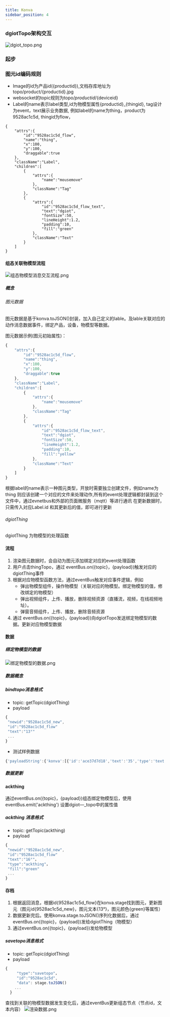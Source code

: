 ```yaml
---
title: Konva
sidebar_position: 4
---
```


### dgiotTopo架构交互
![dgiot_topo.png](https://dgiot-1253666439.cos.ap-shanghai-fsi.myqcloud.com/shuwa_tech/zh/frontend/dgiottopo/dgiot_topo/dgiot_topo.png)
### 起步
### 图元id编码规则
 + Image的id为产品id({productid}),文档存库地址为topo/product/{productid}.jpg
 + websocket的topic规则为topo/${productid}/${deviceid}
 + Label的name表示label类型,id为物模型属性{productid}_{thingid},
  tag设计为event，text展示业务数据,
   例如label的name为thing，product为9528ac1c5d, thingid为flow，
```
{
    "attrs":{
        "id":"9528ac1c5d_flow",
        "name":"thing",
        "x":100,
        "y":100,
        "draggable":true
    },
    "className":"Label",
    "children":[
        {
            "attrs":{
                "name":"mousemove"
            },
            "className":"Tag"
        },
        {
            "attrs":{
                "id":"9528ac1c5d_flow_text",
                "text":"dgiot",
                "fontSize":50,
                "lineHeight":1.2,
                "padding":10,
                "fill":"green"
            },
            "className":"Text"
        }
    ]
}
```



####  组态关联物模型流程
![组态物模型消息交互流程.png](https://dgiot-1253666439.cos.ap-shanghai-fsi.myqcloud.com/shuwa_tech/zh/frontend/dgiottopo/dgiot_topo/%E7%BB%84%E6%80%81%E7%89%A9%E6%A8%A1%E5%9E%8B%E6%B6%88%E6%81%AF%E4%BA%A4%E4%BA%92%E6%B5%81%E7%A8%8B.png)
##### 概念
###### 图元数据
图元数据是基于konva.toJSON()封装，加入自己定义的lable。及lable关联对应的动作消息数据事件，绑定产品，设备，物模型等数据。

图元数据示例(图元初始属性)：

```javascript
{
    "attrs":{
        "id":"9528ac1c5d_flow",
        "name":"thing",
        "x":100,
        "y":100,
        "draggable":true
    },
    "className":"Label",
    "children":[
        {
            "attrs":{
                "name":"mousemove"
            },
            "className":"Tag"
        },
        {
            "attrs":{
                "id":"9528ac1c5d_flow_text",
                "text":"dgiot",
                "fontSize":50,
                "lineHeight":1.2,
                "padding":10,
                "fill":"yellow"
            },
            "className":"Text"
        }
    ]
}
```
根据label的name表示一种图元类型，开放时需要独立创建文件，例如name为thing
则应该创建一个对应的文件来处理动作,所有的event处理逻辑都封装到这个文件中，通过evnetbus和外部的页面微服务（mqtt）等进行通讯
在更新数据时，只需传入对应Label.id 和其更新后的值，即可进行更新 

###### dgiotThing
dgiotThing 为物模型的处理函数
#### 流程 
1. 渲染图元数据时，会自动为图元添加绑定对应的event处理函数
2. 用户点击thingTopo，通过 eventBus.on({topic}，{payload})触发对应的dgiotThing事件
3. 根据对应物模型函数方法，通过eventBus触发对应事件逻辑，例如
   - 弹出物模型组件，操作物模型（关联对应的物模型。绑定物模型的值，修改绑定的物模型）
   - 弹出视频组件，上传、播放，删除视频资源（直播流，视频，在线视频地址）。
   - 弹窗音频组件，上传、播放，删除音频资源
5. 通过 eventBus.on({topic}，{payload})向dgiotTopo发送绑定物模型的数据。更新对应物模型数据

#### 数据
##### 绑定物模型的数据
![绑定物模型的数据.png](https://dgiot-1253666439.cos.ap-shanghai-fsi.myqcloud.com/shuwa_tech/zh/frontend/dgiottopo/dgiot_topo/%E7%BB%91%E5%AE%9A%E7%89%A9%E6%A8%A1%E5%9E%8B%E7%9A%84%E6%95%B0%E6%8D%AE.png)
##### 数据概念
##### bindtopo消息格式
- topic: getTopic(dgiotThing)
- payload 
 ```javascript
{
  "newid":"9528ac1c5d_new",
  "id":"9528ac1c5d_flow"
  "text":"13°"
  ...
}
```
- 测试样例数据

```javascript
{'payloadString':{'konva':[{'id':'ace37d7d18','text':'35','type':'text'}]}}
```
##### 数据更新

#### ackthing 
通过eventBus.on({topic}，{payload})组态绑定物模型后，使用eventBus.emit('ackthing') 设置dgiot—_topo中的属性值
##### ackthing 消息格式
- topic: getTopic(ackthing)
- payload 
 ```javascript
{
  "newid":"9528ac1c5d_new",
  "id":"9528ac1c5d_flow"
  "text":"16°"，
  "type":"ackthing"，
  "fill":"green"
  ...
}
```
#### 存档
1. 根据返回消息，根据id{9528ac1c5d_flow}在konva.stage找到图元，更新图元（图元id{9528ac1c5d_new}，图元文本{13°}，图元颜色{green}等属性）
2. 数据更新完后。使用konva.stage.toJSON()序列化数据后，通过eventBus.on({topic}，{payload})发给dgiotThing（物模型）
3. 通过eventBus.on({topic}，{payload})发给物模型
##### savetopo消息格式
- topic: getTopic(dgiotThing)
- payload 
 ```javascript
{
      "type":"savetopo"，
      "id":"9528ac1c5d",
      "data": stage.toJSON()
     ...
   }
```


查找到关联的物模型数据发生变化后，通过eventBus更新组态节点（节点id，文本内容）
![渲染数据.png](https://dgiot-1253666439.cos.ap-shanghai-fsi.myqcloud.com/shuwa_tech/zh/frontend/dgiottopo/dgiot_topo/%E6%B8%B2%E6%9F%93%E6%95%B0%E6%8D%AE.png)


